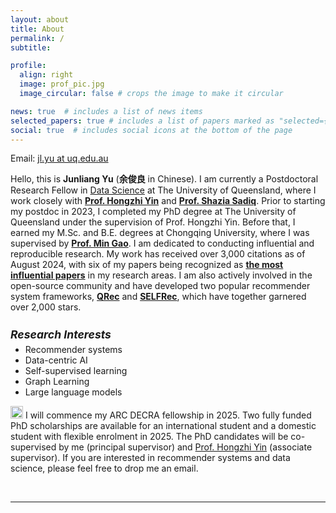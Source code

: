 ```yaml
---
layout: about
title: About
permalink: /
subtitle:

profile:
  align: right
  image: prof_pic.jpg
  image_circular: false # crops the image to make it circular

news: true  # includes a list of news items
selected_papers: true # includes a list of papers marked as "selected={true}"
social: true  # includes social icons at the bottom of the page
---
```

Email: <a href="">jl.yu at uq.edu.au</a> 

Hello, this is <b>Junliang Yu</b> (<b>余俊良</b> in Chinese). I am currently a Postdoctoral Research Fellow in [Data Science](https://itee.uq.edu.au/data-science) at The University of Queensland, where I work closely with <b>[Prof. Hongzhi Yin](https://sites.google.com/view/hongzhi-yin/home)</b> and <b>[Prof. Shazia Sadiq](https://scholar.google.com/citations?user=1Jo0EmIAAAAJ&hl=en)</b>. Prior to starting my postdoc in 2023, I completed my PhD degree at The University of Queensland under the supervision of Prof. Hongzhi Yin. Before that, I earned my M.Sc. and B.E. degrees at Chongqing University, where I was supervised by <b>[Prof. Min Gao](http://www.cse.cqu.edu.cn/info/2095/7111.htm)</b>. I am dedicated to conducting influential and reproducible research. My work has received over 3,000 citations as of August 2024, with six of my papers being recognized as <b>[the most influential papers](https://www.paperdigest.org/2024/05/most-influential-sigir-papers-2024-05/)</b> in my research areas. I am also actively involved in the open-source community and have developed two popular recommender system frameworks, <b>[QRec](https://github.com/Coder-Yu/QRec)</b> and <b>[SELFRec](https://github.com/Coder-Yu/SELFRec)</b>, which have together garnered over 2,000 stars. 

<h5 style="margin-bottom: 5px; font-size: 1.1rem"><b>Research Interests</b></h5>
<ul style="margin-top: 5px;">
  <li>Recommender systems</li>
  <li>Data-centric AI</li>
  <li>Self-supervised learning</li>
  <li>Graph Learning</li>
  <li>Large language models</li>
</ul>

<p><img class="emoji" title=":fire:" alt=":fire:" src="https://github.githubassets.com/images/icons/emoji/unicode/1f525.png" height="20" width="20"> I will commence my ARC DECRA fellowship in 2025. Two fully funded PhD scholarships are available for an international student and a domestic student with flexible enrolment in 2025. The PhD candidates will be co-supervised by me (principal supervisor) and <a href="https://sites.google.com/view/hongzhi-yin/home">Prof. Hongzhi Yin</a> (associate supervisor). If you are interested in recommender systems and data science, please feel free to drop me an email.<p>

<br>
<hr>
